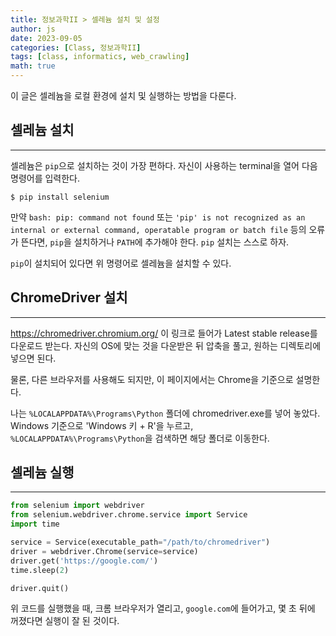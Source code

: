 ```yaml
---
title: 정보과학II > 셀레늄 설치 및 설정
author: js
date: 2023-09-05
categories: [Class, 정보과학II]
tags: [class, informatics, web_crawling]
math: true
---
```


이 글은 셀레늄을 로컬 환경에 설치 및 실행하는 방법을 다룬다.

## 셀레늄 설치
---
셀레늄은 `pip`으로 설치하는 것이 가장 편하다. 자신이 사용하는 terminal을 열어 다음 명령어를 입력한다.
```console
$ pip install selenium
```
만약 `bash: pip: command not found` 또는 `'pip' is not recognized as an internal or external command, operatable program or batch file` 등의 오류가 뜬다면, `pip`을 설치하거나 `PATH`에 추가해야 한다. `pip` 설치는 스스로 하자.

`pip`이 설치되어 있다면 위 명령어로 셀레늄을 설치할 수 있다.

## ChromeDriver 설치
---
<https://chromedriver.chromium.org/> 이 링크로 들어가 Latest stable release를 다운로드 받는다. 자신의 OS에 맞는 것을 다운받은 뒤 압축을 풀고, 원하는 디렉토리에 넣으면 된다.

물론, 다른 브라우저를 사용해도 되지만, 이 페이지에서는 Chrome을 기준으로 설명한다.

나는 `%LOCALAPPDATA%\Programs\Python` 폴더에 chromedriver.exe를 넣어 놓았다. Windows 기준으로 'Windows 키 + R'을 누르고, `%LOCALAPPDATA%\Programs\Python`을 검색하면 해당 폴더로 이동한다.

## 셀레늄 실행
---
```python
from selenium import webdriver
from selenium.webdriver.chrome.service import Service
import time

service = Service(executable_path="/path/to/chromedriver")
driver = webdriver.Chrome(service=service)
driver.get('https://google.com/')
time.sleep(2)

driver.quit()
```

위 코드를 실행했을 때, 크롬 브라우저가 열리고, `google.com`에 들어가고, 몇 초 뒤에 꺼졌다면 실행이 잘 된 것이다.